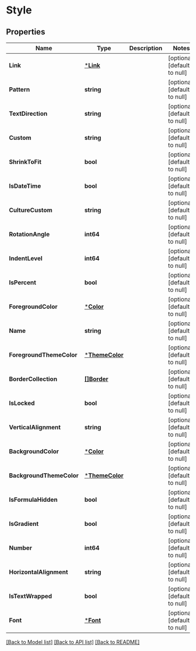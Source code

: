 # Style

## Properties
Name | Type | Description | Notes
------------ | ------------- | ------------- | -------------
**Link** | [***Link**](Link.md) |  | [optional] [default to null]
**Pattern** | **string** |  | [optional] [default to null]
**TextDirection** | **string** |  | [optional] [default to null]
**Custom** | **string** |  | [optional] [default to null]
**ShrinkToFit** | **bool** |  | [optional] [default to null]
**IsDateTime** | **bool** |  | [optional] [default to null]
**CultureCustom** | **string** |  | [optional] [default to null]
**RotationAngle** | **int64** |  | [optional] [default to null]
**IndentLevel** | **int64** |  | [optional] [default to null]
**IsPercent** | **bool** |  | [optional] [default to null]
**ForegroundColor** | [***Color**](Color.md) |  | [optional] [default to null]
**Name** | **string** |  | [optional] [default to null]
**ForegroundThemeColor** | [***ThemeColor**](ThemeColor.md) |  | [optional] [default to null]
**BorderCollection** | [**[]Border**](Border.md) |  | [optional] [default to null]
**IsLocked** | **bool** |  | [optional] [default to null]
**VerticalAlignment** | **string** |  | [optional] [default to null]
**BackgroundColor** | [***Color**](Color.md) |  | [optional] [default to null]
**BackgroundThemeColor** | [***ThemeColor**](ThemeColor.md) |  | [optional] [default to null]
**IsFormulaHidden** | **bool** |  | [optional] [default to null]
**IsGradient** | **bool** |  | [optional] [default to null]
**Number** | **int64** |  | [optional] [default to null]
**HorizontalAlignment** | **string** |  | [optional] [default to null]
**IsTextWrapped** | **bool** |  | [optional] [default to null]
**Font** | [***Font**](Font.md) |  | [optional] [default to null]

[[Back to Model list]](../README.md#documentation-for-models) [[Back to API list]](../README.md#documentation-for-api-endpoints) [[Back to README]](../README.md)


